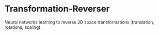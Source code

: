 # Transformation-Reverser
Neural networks learning to reverse 2D space transformations (translation, rotations, scaling).

